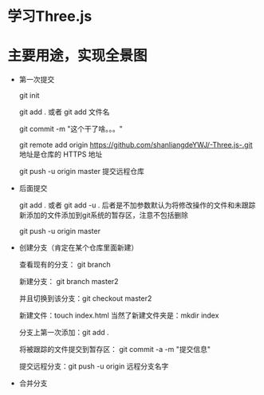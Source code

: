 # 学习Three.js

# 主要用途，实现全景图

- 第一次提交

	git init

	git add . 或者 git add 文件名

	git commit -m "这个干了啥。。。"

	git remote add origin https://github.com/shanliangdeYWJ/-Three.js-.git  地址是仓库的 HTTPS 地址

	git push -u origin master    提交远程仓库

- 后面提交
	
	git add . 或者 git add -u .   后者是不加参数默认为将修改操作的文件和未跟踪新添加的文件添加到git系统的暂存区，注意不包括删除
	
	git push -u origin master
	
	
	
- 创建分支（肯定在某个仓库里面新建）
	
	查看现有的分支：  git branch
	
	新建分支： git branch master2

	并且切换到该分支：git checkout master2
	
	新建文件：touch index.html     当然了新建文件夹是：mkdir index

	分支上第一次添加：git add .

	将被跟踪的文件提交到暂存区： git commit -a -m "提交信息"
	
	提交远程分支：git push -u origin 远程分支名字

- 合并分支